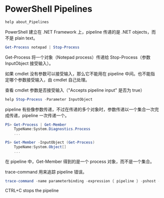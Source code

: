 # PowerShell Pipelines

```powershell
help about_Pipelines
```

PowerShell 建立在 .NET Framework 上，pipeline 传递的是 .NET objects，而不是 plain text。

```powershell
Get-Process notepad | Stop-Process
```

Get-Process 将一个对象（Notepad process）传递给 Stop-Process（参数 InputObject 接受输入）。

如果 cmdlet 没有参数可以接受输入，那么它不能用在 pipeline 中间。也不能指定哪个参数接受输入，由 cmdlet 自己处理。

查看 cmdlet 参数是否接受输入（"Accepts pipeline input" 是否为 true）

```powershell
help Stop-Process -Parameter InputObject
```

pipeline 有些像参数传递，不过在传递的多个对象时，参数传递以一个集合一次完成传递，pipeline 一次传递一个。

```powershell
PS> Get-Process | Get-Member
    TypeName:System.Diagnostics.Process
    ...

PS> Get-Member -InputObject (Get-Process)
    TypeName:System.Object[]
    ...
```

在 pipeline 中，Get-Member 得到的是一个 process 对象，而不是一个集合。

trace-command 用来追踪 pipeline 错误。

```powershell
trace-command -name parameterbinding -expression { pipeline } -pshost -filepath debug.txt
```

CTRL+C stops the pipeline
